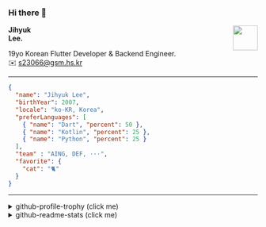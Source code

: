 ### Hi there 👋
<img src="https://github.githubassets.com/images/mona-loading-default.gif" width="50px" align="right">
</a>

**Jihyuk\
Lee.**

19yo Korean Flutter Developer & Backend Engineer.\
✉️ <s23066@gsm.hs.kr>

---

```json
{
  "name": "Jihyuk Lee",
  "birthYear": 2007,
  "locale": "ko-KR, Korea",
  "preferLanguages": [
    { "name": "Dart", "percent": 50 },
    { "name": "Kotlin", "percent": 25 },
    { "name": "Python", "percent": 25 }
  ],
  "team" : "AING, DEF, ···",
  "favorite": {
    "cat": "🐈"
  }
}
```
---
<details>
  <summary>github-profile-trophy (click me)</summary>
  
![](https://github-profile-trophy.vercel.app/?username=withJihyuk&row=1&column=8&theme=nord)
  
</details>
<details>
  <summary>github-readme-stats (click me)</summary>
  
<!--START_SECTION:waka-->
![Code Time](http://img.shields.io/badge/Code%20Time-741%20hrs%202%20mins-blue)

![Lines of code](https://img.shields.io/badge/%EC%A0%80%EB%8A%94%20%EC%97%AC%ED%83%9C%EA%B9%8C%EC%A7%80%20-690.5%20thousand%20%EC%A4%84%EC%9D%98%20%EC%BD%94%EB%93%9C%EB%A5%BC%20%EC%9E%91%EC%84%B1%ED%96%88%EC%96%B4%EC%9A%94.-blue)

**저는 아침형 인간이에요. 🐤** 

```text
🌞 아침                     632 commits         █████░░░░░░░░░░░░░░░░░░░░   18.53 % 
🌆 낮　                     1135 commits        ████████░░░░░░░░░░░░░░░░░   33.28 % 
🌃 저녁                     1304 commits        ██████████░░░░░░░░░░░░░░░   38.24 % 
🌙 밤　                     339 commits         ██░░░░░░░░░░░░░░░░░░░░░░░   09.94 % 
```


📊 **저는 이번주를 이렇게 시간을 보냈어요.** 

```text
🕑︎ Timezone: Asia/Seoul

💬 프로그래밍 언어들: 
Markdown                 1 hr 57 mins        █████████░░░░░░░░░░░░░░░░   36.66 % 
TypeScript               1 hr 18 mins        ██████░░░░░░░░░░░░░░░░░░░   24.45 % 
Docker                   25 mins             ██░░░░░░░░░░░░░░░░░░░░░░░   07.97 % 
YAML                     20 mins             ██░░░░░░░░░░░░░░░░░░░░░░░   06.40 % 
Java                     17 mins             █░░░░░░░░░░░░░░░░░░░░░░░░   05.42 % 

🔥 에디터들: 
VS Code                  4 hrs 35 mins       ██████████████████████░░░   86.17 % 
IntelliJ IDEA            44 mins             ███░░░░░░░░░░░░░░░░░░░░░░   13.83 % 

💻 운영 체제들: 
Mac                      5 hrs 20 mins       █████████████████████████   100.00 % 
```


 Last Updated on 03/03/2025 18:50:46 UTC
<!--END_SECTION:waka-->

</details>

</div>

